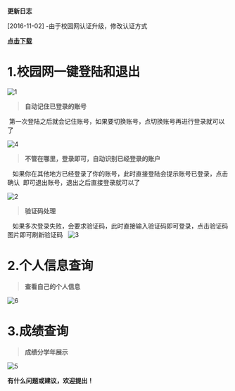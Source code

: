 
**更新日志**

 [2016-11-02]
 -由于校园网认证升级，修改认证方式
 
[**点击下载**](https://github.com/huanjinzi/CampusMVP/blob/develop/apk/)

# 1.校园网一键登陆和退出

![1](https://github.com/huanjinzi/CampusMVP/blob/develop/picture/1.png)
​
> **自动记住已登录的账号**

 
  第一次登陆之后就会记住账号，如果要切换账号，点切换账号再进行登录就可以了
  
 
 ![4](https://github.com/huanjinzi/CampusMVP/blob/develop/picture/4.png)
​
> **不管在哪里，登录即可，自动识别已经登录的账户**

  
  如果你在其他地方已经登录了你的账号，此时直接登陆会提示账号已登录，点击确认
  即可退出账号，退出之后直接登录就可以了
  

![2](https://github.com/huanjinzi/CampusMVP/blob/develop/picture/2.png)

> **验证码处理**

  
  如果多次登录失败，会要求验证码，此时直接输入验证码即可登录，点击验证码图片即可刷新验证码
  
![3](https://github.com/huanjinzi/CampusMVP/blob/develop/picture/3.png)

# 2.个人信息查询

> **查看自己的个人信息**

![6](https://github.com/huanjinzi/CampusMVP/blob/develop/picture/6.png)

# 3.成绩查询

> **成绩分学年展示**

![5](https://github.com/huanjinzi/CampusMVP/blob/develop/picture/5.png)

**有什么问题或建议，欢迎提出！**

